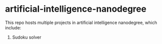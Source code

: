 # artificial-intelligence-nanodegree

This repo hosts multiple projects in artificial intelligence nanodegree, which include:

1. Sudoku solver

